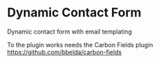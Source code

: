 # Dynamic Contact Form
Dynamic contact form with email templating

To the plugin works needs the Carbon Fields plugin
https://github.com/bbelda/carbon-fields

